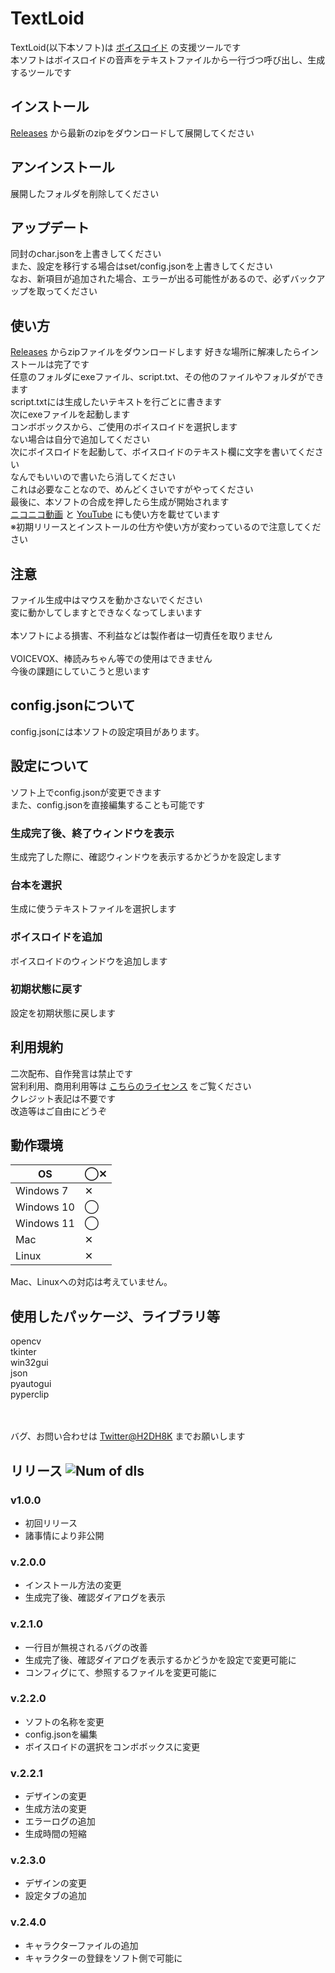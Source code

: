 # TextLoid 
TextLoid(以下本ソフト)は [ボイスロイド](https://www.ah-soft.com/voiceroid/) の支援ツールです
<br>本ソフトはボイスロイドの音声をテキストファイルから一行づつ呼び出し、生成するツールです

## インストール
[Releases](https://github.com/texture08/voiceroid_tool/releases) から最新のzipをダウンロードして展開してください

## アンインストール
展開したフォルダを削除してください

## アップデート
同封のchar.jsonを上書きしてください
<br>また、設定を移行する場合はset/config.jsonを上書きしてください
<br>なお、新項目が追加された場合、エラーが出る可能性があるので、必ずバックアップを取ってください

## 使い方
[Releases](https://github.com/texture08/voiceroid_tool/releases) からzipファイルをダウンロードします
好きな場所に解凍したらインストールは完了です
<br>任意のフォルダにexeファイル、script.txt、その他のファイルやフォルダができます
<br>script.txtには生成したいテキストを行ごとに書きます
<br>次にexeファイルを起動します
<br>コンボボックスから、ご使用のボイスロイドを選択します
<br>ない場合は自分で追加してください
<br>次にボイスロイドを起動して、ボイスロイドのテキスト欄に文字を書いてください
<br>なんでもいいので書いたら消してください
<br>これは必要なことなので、めんどくさいですがやってください
<br>最後に、本ソフトの合成を押したら生成が開始されます
<br>[ニコニコ動画](https://nico.ms/sm39961372) と [YouTube](https://youtu.be/wTHKdOxWHso) にも使い方を載せています
<br>※初期リリースとインストールの仕方や使い方が変わっているので注意してください

## 注意
ファイル生成中はマウスを動かさないでください
<br>変に動かしてしますとできなくなってしまいます
<br><br>本ソフトによる損害、不利益などは製作者は一切責任を取りません
<br><br>VOICEVOX、棒読みちゃん等での使用はできません
<br>今後の課題にしていこうと思います

## config.jsonについて
config.jsonには本ソフトの設定項目があります。

## 設定について
ソフト上でconfig.jsonが変更できます
<br>また、config.jsonを直接編集することも可能です
### 生成完了後、終了ウィンドウを表示
生成完了した際に、確認ウィンドウを表示するかどうかを設定します
### 台本を選択
生成に使うテキストファイルを選択します
### ボイスロイドを追加
ボイスロイドのウィンドウを追加します
### 初期状態に戻す
設定を初期状態に戻します

## 利用規約
二次配布、自作発言は禁止です
<br>営利利用、商用利用等は [こちらのライセンス](https://www.ah-soft.com/licensee/voice_individual.html) をご覧ください
<br>クレジット表記は不要です
<br>改造等はご自由にどうぞ

## 動作環境
| OS | ◯✕ |
| --- | --- |
| Windows  7 | ✕ |
| Windows 10 | ◯ |
| Windows 11 | ◯ |
| Mac | ✕ |
| Linux | ✕ |

Mac、Linuxへの対応は考えていません。

## 使用したパッケージ、ライブラリ等
opencv
<br>tkinter
<br>win32gui
<br>json
<br>pyautogui
<br>pyperclip

<br><br>バグ、お問い合わせは [Twitter@H2DH8K](https://twitter.com/H2DH8K) までお願いします

## リリース ![Num of dls](https://img.shields.io/github/downloads/texture08/TextLoid/total?color=%236643B2&style=flat-square)
### v1.0.0
- 初回リリース
- 諸事情により非公開
### v.2.0.0
- インストール方法の変更
- 生成完了後、確認ダイアログを表示
### v.2.1.0
- 一行目が無視されるバグの改善
- 生成完了後、確認ダイアログを表示するかどうかを設定で変更可能に
- コンフィグにて、参照するファイルを変更可能に

### v.2.2.0
- ソフトの名称を変更
- config.jsonを編集
- ボイスロイドの選択をコンボボックスに変更

### v.2.2.1
- デザインの変更
- 生成方法の変更
- エラーログの追加
- 生成時間の短縮

### v.2.3.0
- デザインの変更
- 設定タブの追加

### v.2.4.0
- キャラクターファイルの追加
- キャラクターの登録をソフト側で可能に
